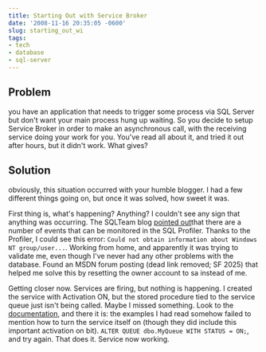 ```yaml
---
title: Starting Out with Service Broker
date: '2008-11-16 20:35:05 -0600'
slug: starting_out_wi
tags:
- tech
- database
- sql-server
---
```


## Problem

you have an application that needs to trigger some process via SQL
Server but don't want your main process hung up waiting. So you decide to setup
Service Broker in order to make an asynchronous call, with the receiving service
doing your work for you. You've read all about it, and tried it out after hours,
but it didn't work. What gives?

<!-- truncate -->

## Solution

obviously, this situation occurred with your humble blogger. I had
a few different things going on, but once it was solved, how sweet it was.

First thing is, what's happening? Anything? I couldn't see any sign that
anything was occurring. The SQLTeam blog [pointed out](https://www.sqlteam.com/article/how-to-troubleshoot-service-broker-problems)that
there are a number of events that can be monitored in the SQL Profiler. Thanks
to the Profiler, I could see this error: `Could not obtain information about
Windows NT group/user...`. Working from home, and apparently it was trying to
validate me, even though I've never had any other problems with the database.
Found an MSDN forum posting (dead link removed; SF 2025) that helped me solve
this by resetting the owner account to sa instead of me.

Getting closer now. Services are firing, but nothing is happening. I created the
service with Activation ON, but the stored procedure tied to the service queue
just isn't being called. Maybe I missed something. Look to the
[documentation](https://msdn.microsoft.com/en-us/library/ms189529.aspx), and
there it is: the examples I had read somehow failed to mention how to turn the
service itself on (though they did include this important activation on bit).
`ALTER QUEUE dbo.MyQueue WITH STATUS = ON;`, and try again. That does it.
Service now working.
